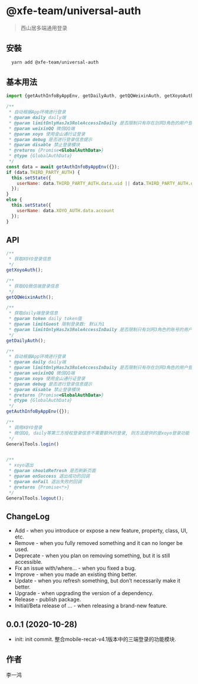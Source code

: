 # @xfe-team/universal-auth

> 西山居多端通用登录

## 安裝

```bash
  yarn add @xfe-team/universal-auth
```

## 基本用法
```javascript
import {getAuthInfoByAppEnv, getDailyAuth, getQQWeixinAuth, getXoyoAuth, GeneralTools} from '@xfe-team/universal-auth'

/**
 * 自动根据App环境进行登录
 * @param daily daily端
 * @param limitOnlyHasJx3RoleAccessInDaily 是否限制只有存在剑网3角色的用户登录
 * @param weixinQQ 微信QQ端
 * @param xoyo 使用金山通行证登录
 * @param debug 是否进行登录信息提示
 * @param disable 禁止登录模块
 * @returns {Promise<GlobalAuthData>}
 * @type {GlobalAuthData}
 */
const data = await getAuthInfoByAppEnv({});
if (data.THIRD_PARTY_AUTH) {
  this.setState({
    userName: data.THIRD_PARTY_AUTH.data.uid || data.THIRD_PARTY_AUTH.data.account
  });
} 
else {
  this.setState({
    userName: data.XOYO_AUTH.data.account
  });
}

```

## API

```javascript
/**
 * 获取XOYO登录信息
 */
getXoyoAuth();

/**
 * 获取QQ微信端登录信息
 */
getQQWeixinAuth();

/**
 * 获取daily端登录信息
 * @param token daily token值
 * @param limitGuest 限制登录数: 默认为1
 * @param limitOnlyHasJx3RoleAccessInDaily 是否限制只有剑网3角色的账号的用户才能登录
 */
getDailyAuth();

/**
 * 自动根据App环境进行登录
 * @param daily daily端
 * @param limitOnlyHasJx3RoleAccessInDaily 是否限制只有存在剑网3角色的用户登录
 * @param weixinQQ 微信QQ端
 * @param xoyo 使用金山通行证登录
 * @param debug 是否进行登录信息提示
 * @param disable 禁止登录模块
 * @returns {Promise<GlobalAuthData>}
 * @type {GlobalAuthData}
 */
getAuthInfoByAppEnv({});

/**
 * 调用XOYO登录
 * 微信QQ, daily等第三方授权登录信息不需要额外的登录, 则方法提供的是xoyo登录功能
 */
GeneralTools.login()


/**
 * xoyo退出
 * @param shouldRefresh 是否刷新页面
 * @param onSuccess 退出成功的回调
 * @param onFail 退出失败的回调
 * @returns {Promise<*>}
 */
GeneralTools.logout();

```

## ChangeLog
- Add - when you introduce or expose a new feature, property, class, UI, etc.
- Remove - when you fully removed something and it can no longer be used.
- Deprecate - when you plan on removing something, but it is still accessible.
- Fix an issue with/where… - when you fixed a bug.
- Improve - when you made an existing thing better.
- Update - when you refresh something, but don’t necessarily make it better.
- Upgrade - when upgrading the version of a dependency.
- Release - publish package.
- Initial/Beta release of … - when releasing a brand-new feature.

## 0.0.1 (2020-10-28)
- init: init commit. 整合mobile-recat-v4.1版本中的三端登录的功能模块.


## 作者
李一鸿
